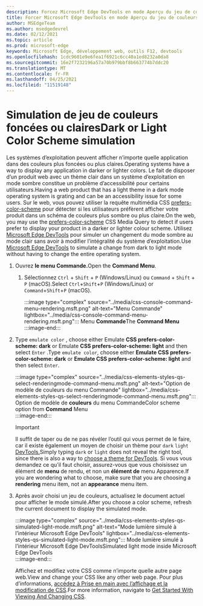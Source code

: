 ```yaml
---
description: Forcez Microsoft Edge DevTools en mode Aperçu du jeu de couleurs.
title: Forcer Microsoft Edge DevTools en mode Aperçu du jeu de couleurs (CSS Prefers Color Scheme)
author: MSEdgeTeam
ms.author: msedgedevrel
ms.date: 02/12/2021
ms.topic: article
ms.prod: microsoft-edge
keywords: Microsoft Edge, développement web, outils F12, devtools
ms.openlocfilehash: 1cdc9601e9e6fea1f6921c6cc40a1ed8232a0da8
ms.sourcegitcommit: 16e2f7232196a57a70b979bbf8b663774b7ddc20
ms.translationtype: MT
ms.contentlocale: fr-FR
ms.lasthandoff: 04/25/2021
ms.locfileid: "11519148"
---
```

# <a name="dark-or-light-color-scheme-simulation"></a><span data-ttu-id="ade60-104">Simulation de jeu de couleurs foncées ou claires</span><span class="sxs-lookup"><span data-stu-id="ade60-104">Dark or Light Color Scheme simulation</span></span>  

<span data-ttu-id="ade60-105">Les systèmes d’exploitation peuvent afficher n’importe quelle application dans des couleurs plus foncées ou plus claires.</span><span class="sxs-lookup"><span data-stu-id="ade60-105">Operating systems have a way to display any application in darker or lighter colors.</span></span>  <span data-ttu-id="ade60-106">Le fait de disposer d’un produit web avec un thème clair dans un système d’exploitation en mode sombre constitue un problème d’accessibilité pour certains utilisateurs.</span><span class="sxs-lookup"><span data-stu-id="ade60-106">Having a web product that has a light theme in a dark mode operating system is grating and can be an accessibility issue for some users.</span></span>  <span data-ttu-id="ade60-107">Sur le web, vous pouvez utiliser la requête multimédia CSS [prefers-color-scheme][MDNPrefersColorScheme] pour détecter si les utilisateurs préfèrent afficher votre produit dans un schéma de couleurs plus sombre ou plus claire.</span><span class="sxs-lookup"><span data-stu-id="ade60-107">On the web, you may use the [prefers-color-scheme][MDNPrefersColorScheme] CSS Media Query to detect if users prefer to display your product in a darker or lighter colour scheme.</span></span>  <span data-ttu-id="ade60-108">Utilisez [Microsoft Edge DevTools][DevtoolsIndex] pour simuler un changement du mode sombre au mode clair sans avoir à modifier l’intégralité du système d’exploitation.</span><span class="sxs-lookup"><span data-stu-id="ade60-108">Use [Microsoft Edge DevTools][DevtoolsIndex] to simulate a change from dark to light mode without having to change the entire operating system.</span></span>  

1.  <span data-ttu-id="ade60-109">Ouvrez **le menu Commande.**</span><span class="sxs-lookup"><span data-stu-id="ade60-109">Open the **Command Menu**.</span></span>  
    1.  <span data-ttu-id="ade60-110">Sélectionnez `Ctrl` + `Shift` + `P` \(Windows/Linux\) ou `Command` + `Shift` + `P` \(macOS\).</span><span class="sxs-lookup"><span data-stu-id="ade60-110">Select `Ctrl`+`Shift`+`P` \(Windows/Linux\) or `Command`+`Shift`+`P` \(macOS\).</span></span>  
        
        :::image type="complex" source="../media/css-console-command-menu-rendering.msft.png" alt-text="Menu Commande" lightbox="../media/css-console-command-menu-rendering.msft.png":::
           <span data-ttu-id="ade60-112">Menu **Commande**</span><span class="sxs-lookup"><span data-stu-id="ade60-112">The **Command Menu**</span></span>  
        :::image-end:::  
        
1.  <span data-ttu-id="ade60-113">Type `emulate color` , choose either Emulate **CSS prefers-color-scheme: dark** or Emulate **CSS prefers-color-scheme: light** and then select `Enter` .</span><span class="sxs-lookup"><span data-stu-id="ade60-113">Type `emulate color`, choose either **Emulate CSS prefers-color-scheme: dark** or **Emulate CSS prefers-color-scheme: light** and then select `Enter`.</span></span>  
    
    :::image type="complex" source="../media/css-elements-styles-qs-select-renderingmode-command-menu.msft.png" alt-text="Option de modèle de couleurs du menu Commande" lightbox="../media/css-elements-styles-qs-select-renderingmode-command-menu.msft.png":::
       <span data-ttu-id="ade60-115">Option de modèle de **couleurs** du menu Commande</span><span class="sxs-lookup"><span data-stu-id="ade60-115">Color scheme option from **Command** Menu</span></span>  
    :::image-end:::  
    
    > [!IMPORTANT]
    > <span data-ttu-id="ade60-116">Il suffit de taper ou de ne pas révéler l’outil qui vous permet de le faire, car il existe également un moyen de choisir un thème pour `dark` `light` [DevTools.][DevtoolsCustomizeDarkTheme]</span><span class="sxs-lookup"><span data-stu-id="ade60-116">Simply typing `dark` or `light` does not reveal the right tool, since there is also a way to [choose a theme for DevTools][DevtoolsCustomizeDarkTheme].</span></span>  <span data-ttu-id="ade60-117">Si vous vous demandez ce qu’il faut choisir, assurez-vous que vous choisissez un élément de **menu** de rendu, et non un **élément de** menu Apparence.</span><span class="sxs-lookup"><span data-stu-id="ade60-117">If you are wondering what to choose, make sure that you are choosing a **rendering** menu item, not an **appearance** menu item.</span></span>  

1.  <span data-ttu-id="ade60-118">Après avoir choisi un jeu de couleurs, actualisez le document actuel pour afficher le mode simulé.</span><span class="sxs-lookup"><span data-stu-id="ade60-118">After you choose a color scheme, refresh the current document to display the simulated mode.</span></span>  
    
    :::image type="complex" source="../media/css-elements-styles-qs-simulated-light-mode.msft.png" alt-text="Mode lumière simulé à l’intérieur Microsoft Edge DevTools" lightbox="../media/css-elements-styles-qs-simulated-light-mode.msft.png":::
       <span data-ttu-id="ade60-120">Mode lumière simulé à l’intérieur Microsoft Edge DevTools</span><span class="sxs-lookup"><span data-stu-id="ade60-120">Simulated light mode inside Microsoft Edge DevTools</span></span>  
    :::image-end:::  
    
    <span data-ttu-id="ade60-121">Affichez et modifiez votre CSS comme n’importe quelle autre page web.</span><span class="sxs-lookup"><span data-stu-id="ade60-121">View and change your CSS like any other web page.</span></span>  <span data-ttu-id="ade60-122">Pour plus d’informations, [accédez à Prise en main avec l’affichage et la modification de CSS][DevtoolsCssIndex].</span><span class="sxs-lookup"><span data-stu-id="ade60-122">For more information, navigate to [Get Started With Viewing And Changing CSS][DevtoolsCssIndex].</span></span>  

<!-- links -->  

[DevtoolsIndex]: ../index.md "Microsoft Edge outils de développement (Chromium) | Documents Microsoft"  
[DevtoolsCustomizeDarkTheme]: ../customize/dark-theme.md "Activer le thème foncé dans Microsoft Edge devTools | Documents Microsoft"
[DevtoolsCssIndex]: ../css/index.md "Prise en main Avec l’affichage et la modification des | Documents Microsoft"  

[MDNPrefersColorScheme]: https://developer.mozilla.org/docs/Web/CSS/@media/prefers-color-scheme "prefers-color-scheme | MDN"  
